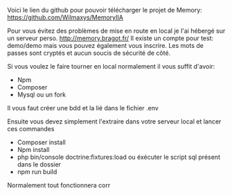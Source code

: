 Voici le lien du github pour pouvoir télécharger le projet de Memory:
https://github.com/Wilmaxys/MemoryIIA

Pour vous évitez des problèmes de mise en route en local je l'ai hébergé sur un serveur perso.
http://memory.bragot.fr/
Il existe un compte pour test: demo/demo mais vous pouvez également vous inscrire. Les mots de passes sont cryptés et aucun soucis de sécurité de côté.

Si vous voulez le faire tourner en local normalement il vous suffit d'avoir:
- Npm
- Composer
- Mysql ou un fork

Il vous faut créer une bdd et la lié dans le fichier .env

Ensuite vous devez simplement l'extraire dans votre serveur local et lancer ces commandes
- Composer install
- Npm install
- php bin/console doctrine:fixtures:load ou éxécuter le script sql présent dans le dossier
- npm run build

Normalement tout fonctionnera corr
